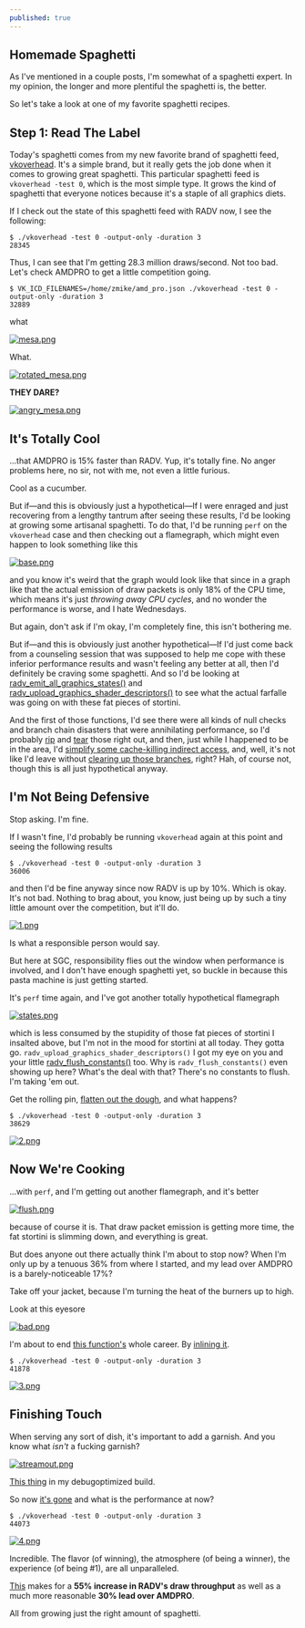 ```yaml
---
published: true
---
```

## Homemade Spaghetti

As I've mentioned in a couple posts, I'm somewhat of a spaghetti expert. In my opinion, the longer and more plentiful the spaghetti is, the better.

So let's take a look at one of my favorite spaghetti recipes.

## Step 1: Read The Label
Today's spaghetti comes from my new favorite brand of spaghetti feed, [vkoverhead](https://github.com/zmike/vkoverhead). It's a simple brand, but it really gets the job done when it comes to growing great spaghetti. This particular spaghetti feed is `vkoverhead -test 0`, which is the most simple type. It grows the kind of spaghetti that everyone notices because it's a staple of all graphics diets.

If I check out the state of this spaghetti feed with RADV now, I see the following:
```
$ ./vkoverhead -test 0 -output-only -duration 3
28345
```

Thus, I can see that I'm getting 28.3 million draws/second. Not too bad. Let's check AMDPRO to get a little competition going.

```
$ VK_ICD_FILENAMES=/home/zmike/amd_pro.json ./vkoverhead -test 0 -output-only -duration 3
32889
```

what

[![mesa.png]({{site.url}}/assets/mesa.png)]({{site.url}}/assets/mesa.png)

What.

[![rotated_mesa.png]({{site.url}}/assets/rotated_mesa.png)]({{site.url}}/assets/rotated_mesa.png)

**THEY DARE?**

[![angry_mesa.png]({{site.url}}/assets/angry_mesa.png)]({{site.url}}/assets/angry_mesa.png)

## It's Totally Cool
...that AMDPRO is 15% faster than RADV. Yup, it's totally fine. No anger problems here, no sir, not with me, not even a little furious.

Cool as a cucumber.

But if—and this is obviously just a hypothetical—If I were enraged and just recovering from a lengthy tantrum after seeing these results, I'd be looking at growing some artisanal spaghetti. To do that, I'd be running `perf` on the `vkoverhead` case and then checking out a flamegraph, which might even happen to look something like this

[![base.png]({{site.url}}/assets/spaghetti/base.png)]({{site.url}}/assets/spaghetti/base.png)

and you know it's weird that the graph would look like that since in a graph like that the actual emission of draw packets is only 18% of the CPU time, which means it's just *throwing away CPU cycles*, and no wonder the performance is worse, and I hate Wednesdays.

But again, don't ask if I'm okay, I'm completely fine, this isn't bothering me.

But if—and this is obviously just another hypothetical—If I'd just come back from a counseling session that was supposed to help me cope with these inferior performance results and wasn't feeling any better at all, then I'd definitely be craving some spaghetti. And so I'd be looking at [radv_emit_all_graphics_states()](https://gitlab.freedesktop.org/mesa/mesa/-/blob/eef1511437ac6173dfd202b2fc581860d161c183/src/amd/vulkan/radv_cmd_buffer.c#L7202) and [radv_upload_graphics_shader_descriptors()](https://gitlab.freedesktop.org/mesa/mesa/-/blob/eef1511437ac6173dfd202b2fc581860d161c183/src/amd/vulkan/radv_cmd_buffer.c#L3967) to see what the actual farfalle was going on with these fat pieces of stortini.

And the first of those functions, I'd see there were all kinds of null checks and branch chain disasters that were annihilating performance, so I'd probably [rip](https://gitlab.freedesktop.org/mesa/mesa/-/merge_requests/18499/diffs?commit_id=879428a94edf10c120c27e6365c6696038ce37eb) and [tear](https://gitlab.freedesktop.org/mesa/mesa/-/merge_requests/18499/diffs?commit_id=fd0d19c50ba3d5eb95b29c84473788a8f0be65fe) those right out, and then, just while I happened to be in the area, I'd [simplify some cache-killing indirect access](https://gitlab.freedesktop.org/mesa/mesa/-/merge_requests/18499/diffs?commit_id=cc33f2bc51b82dad0589500d33c9702b70588af2), and, well, it's not like I'd leave without [clearing up those branches](https://gitlab.freedesktop.org/mesa/mesa/-/merge_requests/18499/diffs?commit_id=ec9f1ab89f4f403b5bb65db7870fb50fdb319e99), right? Hah, of course not, though this is all just hypothetical anyway.

## I'm Not Being Defensive
Stop asking. I'm fine.

If I wasn't fine, I'd probably be running `vkoverhead` again at this point and seeing the following results

```
$ ./vkoverhead -test 0 -output-only -duration 3
36006
```

and then I'd be fine anyway since now RADV is up by 10%. Which is okay. It's not bad. Nothing to brag about, you know, just being up by such a tiny little amount over the competition, but it'll do.

[![1.png]({{site.url}}/assets/spaghetti/1.png)]({{site.url}}/assets/spaghetti/1.png)

Is what a responsible person would say.

But here at SGC, responsibility flies out the window when performance is involved, and I don't have enough spaghetti yet, so buckle in because this pasta machine is just getting started.

It's `perf` time again, and I've got another totally hypothetical flamegraph

[![states.png]({{site.url}}/assets/spaghetti/states.png)]({{site.url}}/assets/spaghetti/states.png)

which is less consumed by the stupidity of those fat pieces of stortini I insalted above, but I'm not in the mood for stortini at all today. They gotta go. `radv_upload_graphics_shader_descriptors()` I got my eye on you and your little [radv_flush_constants()](https://gitlab.freedesktop.org/mesa/mesa/-/blob/eef1511437ac6173dfd202b2fc581860d161c183/src/amd/vulkan/radv_cmd_buffer.c#L3510) too. Why is `radv_flush_constants()` even showing up here? What's the deal with that? There's no constants to flush. I'm taking 'em out.

Get the rolling pin, [flatten out the dough](https://gitlab.freedesktop.org/mesa/mesa/-/merge_requests/18499/diffs?commit_id=57aa00baac1945c6b19033b780398e7c57f42d84), and what happens?

```
$ ./vkoverhead -test 0 -output-only -duration 3
38629
```

[![2.png]({{site.url}}/assets/spaghetti/2.png)]({{site.url}}/assets/spaghetti/2.png)

## Now We're Cooking
...with `perf`, and I'm getting out another flamegraph, and it's better

[![flush.png]({{site.url}}/assets/spaghetti/flush.png)]({{site.url}}/assets/spaghetti/flush.png)

because of course it is. That draw packet emission is getting more time, the fat stortini is slimming down, and everything is great.

But does anyone out there actually think I'm about to stop now? When I'm only up by a tenuous 36% from where I started, and my lead over AMDPRO is a barely-noticeable 17%?

Take off your jacket, because I'm turning the heat of the burners up to high.

Look at this eyesore

[![bad.png]({{site.url}}/assets/spaghetti/bad.png)]({{site.url}}/assets/spaghetti/bad.png)

I'm about to end [this function's](https://gitlab.freedesktop.org/mesa/mesa/-/blob/eef1511437ac6173dfd202b2fc581860d161c183/src/amd/vulkan/radv_cmd_buffer.c#L3421) whole career. By [inlining it](https://gitlab.freedesktop.org/mesa/mesa/-/merge_requests/18499/diffs?commit_id=6cfe62ac6b2dfa0d4a890ecbaec7070b881456e4).

```
$ ./vkoverhead -test 0 -output-only -duration 3
41878
```

[![3.png]({{site.url}}/assets/spaghetti/3.png)]({{site.url}}/assets/spaghetti/3.png)

## Finishing Touch
When serving any sort of dish, it's important to add a garnish. And you know what *isn't* a fucking garnish?

[![streamout.png]({{site.url}}/assets/spaghetti/streamout.png)]({{site.url}}/assets/spaghetti/streamout.png)

[This thing](https://gitlab.freedesktop.org/mesa/mesa/-/blob/eef1511437ac6173dfd202b2fc581860d161c183/src/amd/vulkan/radv_cmd_buffer.c#L9371) in my debugoptimized build.

So now [it's gone](https://gitlab.freedesktop.org/mesa/mesa/-/merge_requests/18499/diffs?commit_id=955f48dd24e6a6735c967c1d1df52d0ae2926692) and what is the performance at now?

```
$ ./vkoverhead -test 0 -output-only -duration 3
44073
```

[![4.png]({{site.url}}/assets/spaghetti/4.png)]({{site.url}}/assets/spaghetti/4.png)

Incredible. The flavor (of winning), the atmosphere (of being a winner), the experience (of being #1), are all unparalleled.

[This](https://gitlab.freedesktop.org/mesa/mesa/-/merge_requests/18499) makes for a **55% increase in RADV's draw throughput** as well as a much more reasonable **30% lead over AMDPRO**.

All from growing just the right amount of spaghetti.
